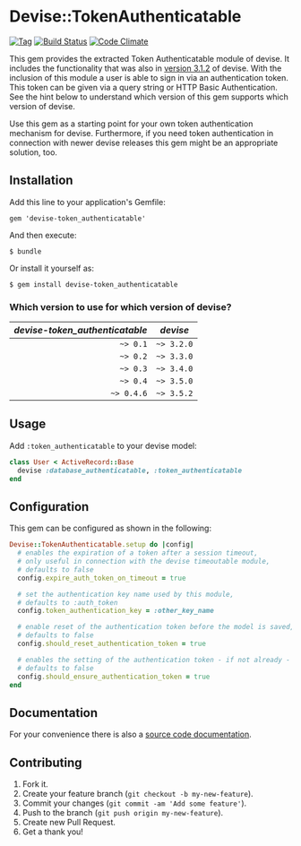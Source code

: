 # Devise::TokenAuthenticatable

[![Tag](https://img.shields.io/github/tag/baschtl/devise-token_authenticatable.svg?style=flat-square)](https://github.com/baschtl/devise-token_authenticatable/releases) [![Build Status](https://img.shields.io/travis/baschtl/devise-token_authenticatable.svg?style=flat-square)](https://travis-ci.org/baschtl/devise-token_authenticatable) [![Code Climate](https://img.shields.io/codeclimate/github/baschtl/devise-token_authenticatable.svg?style=flat-square)](https://codeclimate.com/github/baschtl/devise-token_authenticatable)

This gem provides the extracted Token Authenticatable module of devise. It includes the functionality that was also in [version 3.1.2](https://github.com/plataformatec/devise/tree/v3.1.2) of devise. With the inclusion of this module a user is able to sign in via an authentication token. This token can be given via a query string or HTTP Basic Authentication. See the hint below to understand which version of this gem supports which version of devise.

Use this gem as a starting point for your own token authentication mechanism for devise. Furthermore, if you need token authentication in connection with newer devise releases this gem might be an appropriate solution, too.

## Installation

Add this line to your application's Gemfile:

    gem 'devise-token_authenticatable'

And then execute:

    $ bundle

Or install it yourself as:

    $ gem install devise-token_authenticatable

### Which version to use for which version of devise?

*devise-token_authenticatable*  | *devise*
-------------------------------:|---------
`~> 0.1`                        | `~> 3.2.0`
`~> 0.2`                        | `~> 3.3.0`
`~> 0.3`                        | `~> 3.4.0`
`~> 0.4`                        | `~> 3.5.0`
`~> 0.4.6`                      | `~> 3.5.2`

## Usage

Add `:token_authenticatable` to your devise model:

```ruby
class User < ActiveRecord::Base
  devise :database_authenticatable, :token_authenticatable
end
```

## Configuration

This gem can be configured as shown in the following:

```ruby
Devise::TokenAuthenticatable.setup do |config|
  # enables the expiration of a token after a session timeout,
  # only useful in connection with the devise timeoutable module,
  # defaults to false
  config.expire_auth_token_on_timeout = true

  # set the authentication key name used by this module,
  # defaults to :auth_token
  config.token_authentication_key = :other_key_name

  # enable reset of the authentication token before the model is saved,
  # defaults to false
  config.should_reset_authentication_token = true

  # enables the setting of the authentication token - if not already - before the model is saved,
  # defaults to false
  config.should_ensure_authentication_token = true
end
```

## Documentation

For your convenience there is also a [source code documentation](http://rubydoc.info/github/baschtl/devise-token_authenticatable/master/frames).

## Contributing

1. Fork it.
2. Create your feature branch (`git checkout -b my-new-feature`).
3. Commit your changes (`git commit -am 'Add some feature'`).
4. Push to the branch (`git push origin my-new-feature`).
5. Create new Pull Request.
6. Get a thank you!
